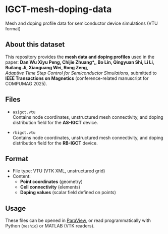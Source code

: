 # IGCT-mesh-doping-data
Mesh and doping profile data for semiconductor device simulations (VTU format)

## About this dataset
This repository provides the **mesh data and doping profiles** used in the paper:
**Dan Wu Xiyu Peng, Chijie Zhuang\*,, Bo Lin, Qingyuan Shi, Li Li, Ruilang Ji, Xiaoguang Wei, Rong Zeng**,  
*Adaptive Time Step Control for Semiconductor Simulations*, submitted to **IEEE Transactions on Magnetics** (conference-related manuscript for COMPUMAG 2025).


## Files
- `asigct.vtu`  
  Contains node coordinates, unstructured mesh connectivity, and doping distribution field for the **AS-IGCT** device.

- `rbigct.vtu`  
  Contains node coordinates, unstructured mesh connectivity, and doping distribution field for the **RB-IGCT** device.


## Format
- File type: VTU (VTK XML, unstructured grid)
- Content:
  - **Point coordinates** (geometry)
  - **Cell connectivity** (elements)
  - **Doping values** (scalar field defined on points)


## Usage
These files can be opened in [ParaView](https://www.paraview.org/), or read programmatically with Python (`meshio`) or MATLAB (VTK readers).


